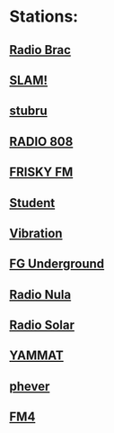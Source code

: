 # Stations:
## [Radio Brac](http://www.radiolive.biz/webplayer/radio-brac/)
## [SLAM!](https://player.slam.nl/?stream=slam&brand=slam)
## [stubru](https://radioplus.be/#/stubru/herbeluister)
## [RADIO 808](https://radio808.com/player/)
## [FRISKY FM](https://www.friskyradio.com/)
## [Student](http://onlineradiobox.com/hr/student/player/?cs=hr.student&played=1)
## [Vibration](http://vibrationbelgique.ice.infomaniak.ch/vibrationbelgique-high)
## [FG Underground](https://onlineradiobox.com/fr/radiofgunder/?cs=fr.radiofgunder&played=1&lang=en)
## [Radio Nula](https://radionula.com/)
## [Radio Solar](http://radioonline.com.pt/embed/solar-fm/)
## [YAMMAT](https://yammat.fm/popup/)
## [phever](https://www.phever.ie/)
## [FM4](https://fm4.orf.at/player/live)

